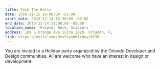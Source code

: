 ```yaml
---
title: Tech The Halls
date: 2016-11-15 16:06:00 -05:00
start_date: 2016-12-14 18:30:00 -05:00
end_date: 2016-12-14 21:00:00 -05:00
location_name: 'Purple, Rock, Scissors '
address: 189 S Orange Ave Suite 2020, Orlando, FL
link: https://nvite.com/DevSignHoliday/b198
---
```


You are invited to a Holiday party organized by the Orlando Developer and Design communities. All are welcome who have an interest in design or development.